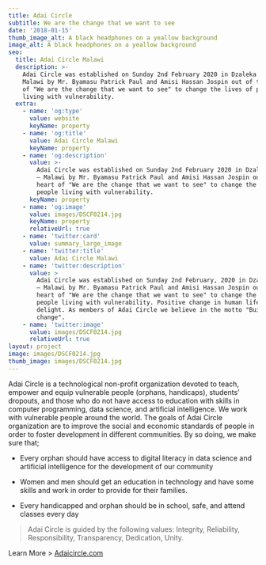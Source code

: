 ```yaml
---
title: Adai Circle
subtitle: We are the change that we want to see
date: '2018-01-15'
thumb_image_alt: A black headphones on a yeallow background
image_alt: A black headphones on a yeallow background
seo:
  title: Adai Circle Malawi
  description: >-
    Adai Circle was established on Sunday 2nd February 2020 in Dzaleka Camp –
    Malawi by Mr. Byamasu Patrick Paul and Amisi Hassan Jospin out of the heart
    of "We are the change that we want to see" to change the lives of people
    living with vulnerability. 
  extra:
    - name: 'og:type'
      value: website
      keyName: property
    - name: 'og:title'
      value: Adai Circle Malawi
      keyName: property
    - name: 'og:description'
      value: >-
        Adai Circle was established on Sunday 2nd February 2020 in Dzaleka Camp
        – Malawi by Mr. Byamasu Patrick Paul and Amisi Hassan Jospin out of the
        heart of "We are the change that we want to see" to change the lives of
        people living with vulnerability. 
      keyName: property
    - name: 'og:image'
      value: images/DSCF0214.jpg
      keyName: property
      relativeUrl: true
    - name: 'twitter:card'
      value: summary_large_image
    - name: 'twitter:title'
      value: Adai Circle Malawi
    - name: 'twitter:description'
      value: >
        Adai Circle was established on Sunday 2nd February, 2020 in Dzaleka Camp
        – Malawi by Mr. Byamasu Patrick Paul and Amisi Hassan Jospin out of the
        heart of "We are the change that we want to see" to change the lives of
        people living with vulnerability. Positive change in human life is our
        delight. As members of Adai Circle we believe in the motto "Build to
        change".
    - name: 'twitter:image'
      value: images/DSCF0214.jpg
      relativeUrl: true
layout: project
image: images/DSCF0214.jpg
thumb_image: images/DSCF0214.jpg
---
```

Adai Circle is a technological non-profit organization devoted to teach, empower and equip vulnerable people (orphans, handicaps), students’ dropouts, and those who do not have access to education with skills in computer programming, data science, and artificial intelligence. We work with vulnerable people around the world. The goals of Adai Circle organization are to improve the social and economic standards of people in order to foster development in different communities. By so doing, we make sure that;

*   Every orphan should have access to digital literacy in data science and artificial intelligence for the development of our community

*   Women and men should get an education in technology and have some skills and work in order to provide for their families.

*   Every handicapped and orphan should be in school, safe, and attend classes every day

> Adai Circle is guided by the following values: Integrity, Reliability, Responsibility, Transparency, Dedication, Unity.

Learn More > [Adaicircle.com](http://www.adaicircle.com/index.html)
